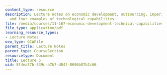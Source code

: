 ```yaml
---
content_type: resource
description: Lecture notes on economic development, outsourcing, imperialism, technology,
  and four examples of technological capabilities.
file: /media/courses/11-167-economic-development-technical-capabilities-spring-2004/8f4ea77b339ca7b7d04f8606b87b2c66_lec_5.pdf
file_type: application/pdf
learning_resource_types:
- Lecture Notes
ocw_type: OCWFile
parent_title: Lecture Notes
parent_type: CourseSection
resourcetype: Document
title: Lecture 5
uid: 8f4ea77b-339c-a7b7-d04f-8606b87b2c66
---
```

